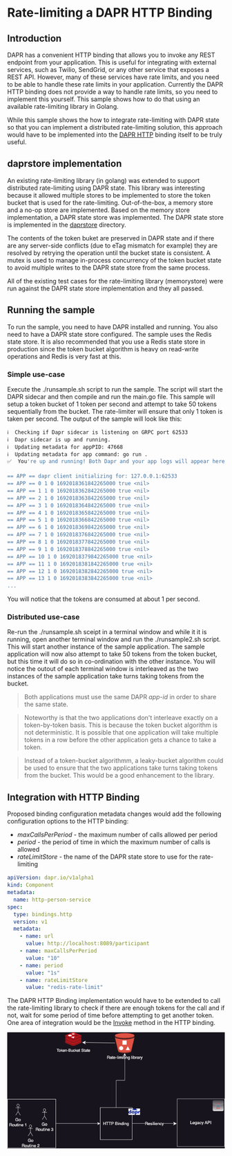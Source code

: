 # Rate-limiting a DAPR HTTP Binding

## Introduction

DAPR has a convenient HTTP binding that allows you to invoke any REST endpoint from your application. This is useful for integrating with external services, such as Twilio, SendGrid, or any other service that exposes a REST API. However, many of these services have rate limits, and you need to be able to handle these rate limits in your application. Currently the DAPR HTTP binding does not provide a way to handle rate limits, so you need to implement this yourself. This sample shows how to do that using an available rate-limiting library in Golang.

While this sample shows the how to integrate rate-limiting with DAPR state so that you can implement a distributed rate-limiting solution, this approach would have to be implemented into the [DAPR HTTP](https://github.com/dapr/components-contrib/tree/master/bindings/http) binding itself to be truly useful. 

## daprstore implementation

An existing rate-limiting library (in golang) was extended to support distributed rate-limiting using DAPR state. This library was interesting because it allowed multiple stores to be implemented to store the token bucket that is used for the rate-limiting. Out-of-the-box, a memory store and a no-op store are implemented. Based on the memory store implementation, a DAPR state store was implemented. The DAPR state store is implemented in the [daprstore](../daprstore) directory.

The contents of the token buket are preserved in DAPR state and if there are any server-side conflicts (due to eTag mismatch for example) they are resolved by retrying the operation until the bucket state is consistent. A mutex is used to manage in-process concurrency of the token bucket state to avoid multiple writes to the DAPR state store from the same process.

All of the existing test cases for the rate-limiting library (memorystore) were run against the DAPR state store implementation and they all passed.

## Running the sample

To run the sample, you need to have DAPR installed and running. You also need to have a DAPR state store configured. The sample uses the Redis state store. It is also recommended that you use a Redis state store in production since the token bucket algorithm is heavy on read-write operations and Redis is very fast at this.

### Simple use-case

Execute the ./runsample.sh script to run the sample. The script will start the DAPR sidecar and then compile and run the main.go file. This sample will setup a token bucket of 1 token per second and attempt to take 50 tokens sequentially from the bucket. The rate-limiter will ensure that only 1 token is taken per second. The output of the sample will look like this:

```bash
ℹ️  Checking if Dapr sidecar is listening on GRPC port 62533
ℹ️  Dapr sidecar is up and running.
ℹ️  Updating metadata for appPID: 47668
ℹ️  Updating metadata for app command: go run .
✅  You're up and running! Both Dapr and your app logs will appear here.

== APP == dapr client initializing for: 127.0.0.1:62533
== APP == 0 1 0 1692018361842265000 true <nil>
== APP == 1 1 0 1692018362842265000 true <nil>
== APP == 2 1 0 1692018363842265000 true <nil>
== APP == 3 1 0 1692018364842265000 true <nil>
== APP == 4 1 0 1692018365842265000 true <nil>
== APP == 5 1 0 1692018366842265000 true <nil>
== APP == 6 1 0 1692018369842265000 true <nil>
== APP == 7 1 0 1692018376842265000 true <nil>
== APP == 8 1 0 1692018377842265000 true <nil>
== APP == 9 1 0 1692018378842265000 true <nil>
== APP == 10 1 0 1692018379842265000 true <nil>
== APP == 11 1 0 1692018381842265000 true <nil>
== APP == 12 1 0 1692018382842265000 true <nil>
== APP == 13 1 0 1692018383842265000 true <nil>
...
```
You will notice that the tokens are consumed at about 1 per second.

### Distributed use-case

Re-run the ./runsample.sh sceipt in a terminal window and while it it is running, open another terminal window and run the ./runsample2.sh script. This will start another instance of the sample application. The sample application will now also attempt to take 50 tokens from the token bucket, but this time it will do so in co-ordination with the other instance. You will notice the outout of each terminal window is interleaved as the two instances of the sample application take turns taking tokens from the bucket. 

> Both applications must use the same DAPR *app-id* in order to share the same state.

> Noteworthy is that the two applications don't interleave exactly on a token-by-token basis. This is because the token bucket algorithm is not deterministic. It is possible that one application will take multiple tokens in a row before the other application gets a chance to take a token.

> Instead of a token-bucket algorithmm, a leaky-bucket algorithm could be used to ensure that the two applications take turns taking tokens from the bucket. This would be a good enhancement to the library.

## Integration with HTTP Binding

Proposed binding configuration metadata changes would add the following configuration options to the HTTP binding:

- *maxCallsPerPeriod* - the maximum number of calls allowed per period
- *period* - the period of time in which the maximum number of calls is allowed
- *rateLimitStore* - the name of the DAPR state store to use for the rate-limiting

```yaml
apiVersion: dapr.io/v1alpha1
kind: Component
metadata:
  name: http-person-service
spec:
  type: bindings.http
  version: v1
  metadata:
    - name: url
      value: http://localhost:8089/participant
    - name: maxCallsPerPeriod
      value: "10"
    - name: period
      value: "1s"
    - name: rateLimitStore
      value: "redis-rate-limit"
```

The DAPR HTTP Binding implementation would have to be extended to call the rate-limiting library to check if there are enough tokens for the call and if not, wait for some period of time before attempting to get another token. One area of integration would be the [Invoke](https://github.com/dapr/components-contrib/blob/master/bindings/http/http.go#L222) method in the HTTP binding. 

![DAPR HTTP Binding](dapr-http-binding.png)